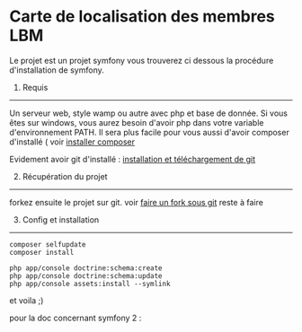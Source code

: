 Carte de localisation des membres LBM
========================

Le projet est un projet symfony vous trouverez ci dessous la procédure d'installation de symfony.

1) Requis 
-----------------------------------

Un serveur web, style wamp ou autre avec php et base de donnée.
Si vous êtes sur windows, vous aurez besoin d'avoir php dans votre variable d'environnement PATH.
Il sera plus facile pour vous aussi d'avoir composer d'installé 
( voir [installer composer](http://www.evoluation.com/blog/2012/06/installer-et-utiliser-composer-en-php/)

Evidement avoir git d'installé :
[installation et téléchargement de git](http://git-scm.com/downloads)

2) Récupération du projet 
-----------------------------------
forkez ensuite le projet sur git.
voir [faire un fork sous git](https://help.github.com/articles/fork-a-repo) 
reste à faire 

3) Config et installation
-----------------------------------
```
composer selfupdate
composer install

php app/console doctrine:schema:create
php app/console doctrine:schema:update
php app/console assets:install --symlink
```
et voila ;)

pour la doc concernant symfony 2 :


